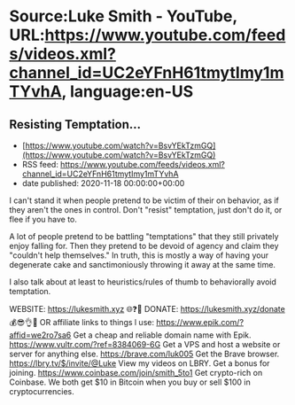 # Source:Luke Smith - YouTube, URL:https://www.youtube.com/feeds/videos.xml?channel_id=UC2eYFnH61tmytImy1mTYvhA, language:en-US

## Resisting Temptation...
 - [https://www.youtube.com/watch?v=BsvYEkTzmGQ](https://www.youtube.com/watch?v=BsvYEkTzmGQ)
 - RSS feed: https://www.youtube.com/feeds/videos.xml?channel_id=UC2eYFnH61tmytImy1mTYvhA
 - date published: 2020-11-18 00:00:00+00:00

I can't stand it when people pretend to be victim of their on behavior, as if they aren't the ones in control. Don't "resist" temptation, just don't do it, or flee if you have to.

A lot of people pretend to be battling "temptations" that they still privately enjoy falling for. Then they pretend to be devoid of agency and claim they "couldn't help themselves." In truth, this is mostly a way of having your degenerate cake and sanctimoniously throwing it away at the same time.

I also talk about at least to heuristics/rules of thumb to behaviorally avoid temptation.

WEBSITE: https://lukesmith.xyz 🌐❓🔎
DONATE: https://lukesmith.xyz/donate 💰😎👌💯
OR affiliate links to things l use:
https://www.epik.com/?affid=we2ro7sa6 Get a cheap and reliable domain name with Epik.
https://www.vultr.com/?ref=8384069-6G Get a VPS and host a website or server for anything else.
https://brave.com/luk005 Get the Brave browser.
https://lbry.tv/$/invite/@Luke View my videos on LBRY. Get a bonus for joining.
https://www.coinbase.com/join/smith_5to1 Get crypto-rich on Coinbase. We both get $10 in Bitcoin when you buy or sell $100 in cryptocurrencies.

